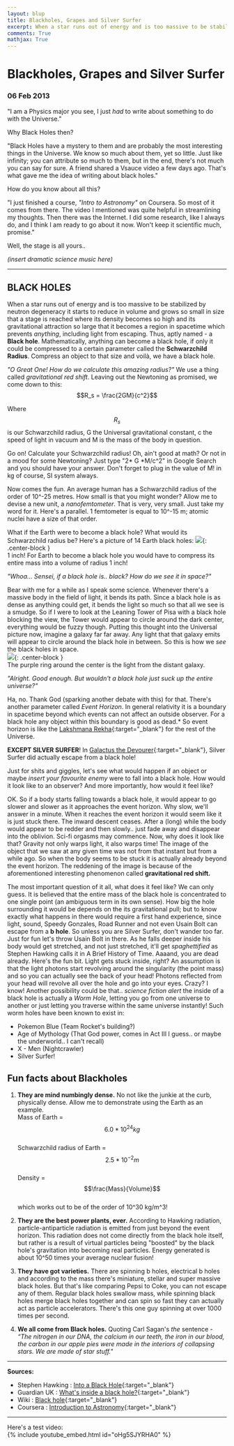 ```yaml
---
layout: blup
title: Blackholes, Grapes and Silver Surfer
excerpt: When a star runs out of energy and is too massive to be stabilized by neutron degeneracy it starts to reduce in volume ...
comments: True
mathjax: True
---
```

# Blackholes, Grapes and Silver Surfer

### 06 Feb 2013

<span id="first-letter">"I</span> am a Physics major you see, I just _had_ to write about something to do with the Universe."

Why Black Holes then?

"Black Holes have a mystery to them and are probably the most interesting things in the Universe. We know so much about them, yet so little. Just like infinity; you can attribute so much to them, but in the end, there's not much you can say for sure.
A friend shared a Vsauce video a few days ago. That's what gave me the idea of writing about black holes."

How do you know about all this?

"I just finished a course, _"Intro to Astronomy"_ on Coursera. So most of it comes from there. The video I mentioned was quite helpful in streamlining my thoughts. Then there was the Internet. I did some research, like I always do, and I think I am ready to go about it now. Won't keep it scientific much, promise."

Well, the stage is all yours..

_(insert dramatic science music here)_

-----------

## BLACK HOLES

When a star runs out of energy and is too massive to be stabilized by neutron degeneracy it starts to reduce in volume and grows so small in size that a stage is reached where its density becomes so high and its gravitational attraction so large that it becomes a region in spacetime which prevents _anything_, including light from escaping. Thus, aptly named - a **Black hole**.
Mathematically, anything can become a black hole, if only it could be compressed to a certain parameter called the **Schwarzchild Radius**. Compress an object to that size and voilà, we have a black hole.

_"O Great One! How do we calculate this amazing radius?"_
We use a thing called _gravitational red shift_. Leaving out the Newtoning as promised, we come down to this: 
$$R_s = \frac{2GM}{c^2}$$  

Where $$R_s$$ is our Schwarzchild radius, G the Universal gravitational constant, c the speed of light in vacuum and M is the mass of the body in question.

Go on! Calculate your Schwarzchild radius!
Oh, ain't good at math? Or not in a mood for some Newtoning? Just type "2* G *M/c^2" in Google Search and you should have your answer. Don't forget to plug in the value of M! in kg of course, SI system always.

Now comes the fun. An average human has a Schwarzchild radius of the order of 10^-25 metres. How small is that you might wonder? Allow me to devise a new unit, a _nanofemtometer_. That is very, very small. Just take my word for it. Here's a parallel. 1 femtometer is equal to 10^-15 m; atomic nuclei have a size of that order.

What if the Earth were to become a black hole? What would its Schwarzchild radius be?
Here's a picture of 14 Earth black holes:
![](/assets/Images/black_grapes.jpg){: .center-block }  
1 inch! For Earth to become a black hole you would have to compress its entire mass into a volume of radius 1 inch!

_"Whoa... Sensei, if a black hole is.. black? How do we see it in space?"_

Bear with me for a while as I speak some science. Whenever there's a massive body in the field of light, it bends its path. Since a black hole is as dense as anything could get, it bends the light so much so that all we see is a smudge. So if I were to look at the Leaning Tower of Pisa with a black hole blocking the view, the Tower would appear to circle around the dark center, everything   would be fuzzy though. Putting this thought into the Universal picture now, imagine a galaxy far far away. Any light that that galaxy emits will appear to circle around the black hole in between. So this is how we _see_ the black holes in space.  
![](/assets/Images/blackhole_eye.jpg){: .center-block }  
The purple ring around the center is the light from the distant galaxy.

_"Alright. Good enough. But wouldn't a black hole just suck up the entire universe?"_

Ha, no. Thank God (sparking another debate with this) for that. There's another parameter called _Event Horizon_. In general relativity it is a boundary in spacetime beyond which events can not affect an outside observer. For a black hole any object within this boundary is good as dead.* So event horizon is like the [Lakshmana Rekha](http://en.wikipedia.org/wiki/Lakshmana_rekha){:target="_blank"} for the rest of the Universe.

**EXCEPT SILVER SURFER**! In [Galactus the Devourer](http://marvel.wikia.com/Galactus_the_Devourer){:target="_blank"}, Silver Surfer did actually escape from a black hole!

Just for shits and giggles, let's see what would happen if an object or maybe *insert your favourite enemy* were to fall into a black hole. How would it look like to an observer? And more importantly, how would it feel like?

OK. So if a body starts falling towards a black hole, it would appear to go slower and slower as it approaches the event horizon. Why slow, we'll answer in a minute. When it reaches the event horizon it would seem like it is just stuck there. The inward descent ceases.  After a (long) while the body would appear to be redder and then slowly.. just fade away and disappear into the oblivion. Sci-fi orgasms may commence.
Now, why does it look like that? Gravity not only warps light, it also warps time! The image of the object that we saw at any given time was not from that instant but from a while ago. So when the body seems to be stuck it is actually already beyond the event horizon. The reddening of the image is because of the aforementioned interesting phenomenon called **gravitational red shift.**

The most important question of it all, what does it feel like?
We can only guess. It is believed that the entire mass of the black hole is concentrated to one single point (an ambiguous term in its own sense). How big the hole surrounding it would be depends on the its gravitational pull; but to know exactly what happens in there would require a first hand experience, since light, sound, Speedy Gonzales, Road Runner and not even Usain Bolt  can escape from a **b hole**. So unless you are Silver Surfer, don't wander too far.
Just for fun let's throw Usain Bolt in there. As he falls deeper inside his body would get stretched, and not just stretched, it'll get *spaghettified* as Stephen Hawking calls it in A Brief History of Time. Aaaand, you are dead already.
Here's the fun bit. Light gets stuck inside, right? An assumption is that the light photons start revolving around the singularity (the point mass) and so you can actually see the back of your head! Photons reflected from your head will revolve all over the hole and go into your eyes. Crazy? I know!
Another possibility could be that.. *science fiction alert* the inside of a black hole is actually a _Worm Hole_, letting you go from one universe to another or just letting you traverse within the same universe instantly! Such worm holes have been known to exist in:

*   Pokemon Blue (Team Rocket's building?)
*   Age of Mythology (That God power, comes in Act III I guess.. or maybe the underworld.. I can't recall)
*   X - Men (Nightcrawler)
*   Silver Surfer!

## Fun facts about Blackholes
1. **They are mind numbingly dense.**
No not like the junkie at the curb, physically dense. Allow me to demonstrate using the Earth as an example.  
Mass of Earth = $$6.0 * 10^{24} kg$$  
Schwarzchild radius of Earth = $$2.5 * 10^{-2}m$$  
Density = $$\frac{Mass}{Volume}$$  
which works out to be of the order of 10^30 kg/m^3!

2. **They are the best power plants, ever.**
According to Hawking radiation, particle-antiparticle radiation is emitted from just beyond the event horizon. This radiation does not come directly from the black hole itself, but rather is a result of virtual particles being "boosted" by the black hole's gravitation into becoming real particles. Energy generated is about 10^50 times your average nuclear fusion! 

3. **They have got varieties.**
There are spinning b holes, electrical b holes and according to the mass there's miniature, stellar and super massive black holes. But that's like comparing Pepsi to Coke, you can not escape any of them. Regular black holes swallow mass, while spinning black holes merge black holes together and can spin so fast they can actually act as particle accelerators. There's this one guy spinning at over 1000 times per second.

4. **We all come from Black holes.**
Quoting Carl Sagan's _the_ sentence -
_“The nitrogen in our DNA, the calcium in our teeth, the iron in our blood, the carbon in our apple pies were made in the interiors of collapsing stars. We are made of star stuff."_

-----------

**Sources:**

* Stephen Hawking : [Into a Black Hole](http://www.hawking.org.uk/into-a-black-hole.html){:target="_blank"}
* Guardian UK : [What's inside a black hole?](http://www.guardian.co.uk/science/blog/2008/dec/10/black-hole){:target="_blank"}
* Wiki : [Black hole](http://en.wikipedia.org/wiki/Black_hole){:target="_blank"}
* Coursera : [Introduction to Astronomy](https://www.coursera.org/course/introastro){:target="_blank"}

-----------
Here's a test video:  
{% include youtube_embed.html id="oHg5SJYRHA0" %}
